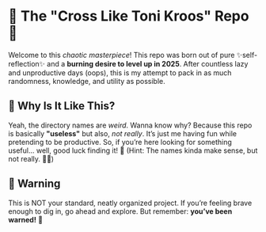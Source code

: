# 💪 The "Cross Like Toni Kroos" Repo 💫

Welcome to this *chaotic masterpiece*! This repo was born out of pure ✨self-reflection✨ and a **burning desire to level up in 2025**. After countless lazy and unproductive days (oops), this is my attempt to pack in as much randomness, knowledge, and utility as possible.

## 🔮 Why Is It Like This?

Yeah, the directory names are *weird*. Wanna know why? Because this repo is basically **"useless"** but also, *not really*. It’s just me having fun while pretending to be productive. So, if you’re here looking for something useful... well, good luck finding it! 🧐 (Hint: The names kinda make sense, but not really. 🤷‍♂️)

## 🚨 Warning

This is NOT your standard, neatly organized project. If you’re feeling brave enough to dig in, go ahead and explore. But remember: **you’ve been warned!** 🌈